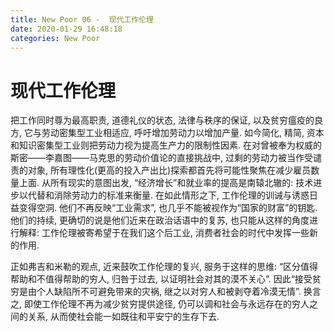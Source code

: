 ```yaml
---
title: New Poor 06 -  现代工作伦理
date: 2020-01-29 16:48:18
categories: New Poor
---
```

# 现代工作伦理

<!--more-->

把工作同时尊为最高职责, 道德礼仪的状态, 法律与秩序的保证, 以及贫穷瘟疫的良方, 它与劳动密集型工业相适应, 呼吁增加劳动力以增加产量. 如今简化, 精简, 资本和知识密集型工业则把劳动力视为提高生产力的限制性因素. 在对曾被奉为权威的斯密——李嘉图——马克思的劳动价值论的直接挑战中, 过剩的劳动力被当作受谴责的对象, 所有理性化(更高的投入产出比)探索都首先将可能性聚焦在减少雇员数量上面. 从所有现实的意图出发, “经济增长”和就业率的提高是南辕北辙的: 技术进步以代替和消除劳动力的标准来衡量. 在如此情形之下, 工作伦理的训诫与诱惑日益变得空洞. 他们不再反映“工业需求”, 也几乎不能被视作为“国家的财富”的钥匙. 他们的持续, 更确切的说是他们近来在政治话语中的复苏, 也只能从这样的角度进行解释: 工作伦理被寄希望于在我们这个后工业, 消费者社会的时代中发挥一些新的作用.

正如弗吉和米勒的观点, 近来鼓吹工作伦理的复兴, 服务于这样的思维: “区分值得帮助和不值得帮助的穷人, 归咎于过去, 以证明社会对其的漠不关心”. 因此“接受贫穷是由个人缺陷所不可避免带来的灾祸, 继之以对穷人和被剥夺着冷漠无情”. 换言之, 即使工作伦理不再为减少贫穷提供途径, 仍可以调和社会与永远存在的穷人之间的关系, 从而使社会能一如既往和平安宁的生存下去.
